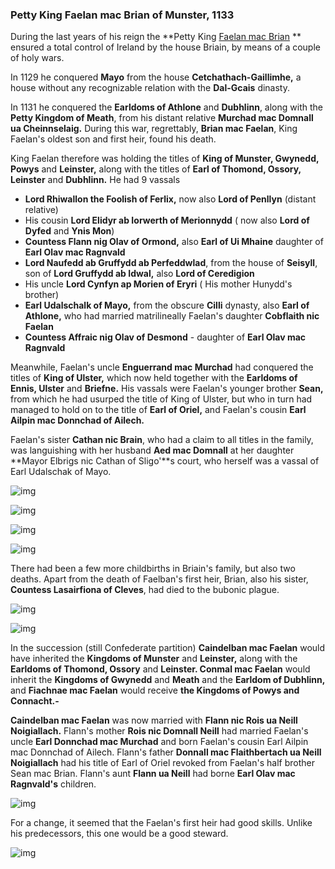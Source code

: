 ### Petty King Faelan mac Brian of Munster, 1133

During the last years of his reign the **Petty King [Faelan mac Brian](../p/faelan_mac_brian_1084.md) ** ensured a total control of Ireland by the house Briain, by means of a couple of holy wars. 

In 1129 he conquered **Mayo** from the house **Cetchathach-Gaillimhe,** a house without any recognizable relation with the **Dal-Gcais** dinasty.

In 1131 he conquered the **Earldoms of Athlone** and **Dubhlinn**, along with the **Petty Kingdom of Meath**, from his distant relative **Murchad mac Domnall ua Cheinnselaig.** During this war, regrettably, **Brian mac Faelan**, King Faelan's oldest son and first heir, found his death. 

King Faelan therefore was holding the titles of **King of Munster, Gwynedd, Powys** and **Leinster,** along with the titles of **Earl of Thomond, Ossory, Leinster** and **Dubhlinn.** He had 9 vassals

- **Lord Rhiwallon the Foolish of Ferlix,** now also **Lord of Penllyn** (distant relative)
- His cousin **Lord Elidyr ab Iorwerth of Merionnydd** ( now also **Lord of Dyfed** and **Ynis Mon**)
- **Countess Flann nig Olav of Ormond,** also **Earl of Ui Mhaine** daughter of **Earl Olav mac Ragnvald**
- **Lord Naufedd ab Gruffydd ab Perfeddwlad**, from the house of **Seisyll**, son of **Lord Gruffydd ab Idwal,** also **Lord of Ceredigion**
- His uncle **Lord Cynfyn ap Morien of Eryri** ( His mother Hunydd's brother) 
- **Earl Udalschalk of Mayo,** from the obscure **Cilli** dynasty, also **Earl of Athlone,** who had married matrilineally Faelan's daughter **Cobflaith nic Faelan**
- **Countess Affraic nig Olav of Desmond** - daughter of **Earl Olav mac Ragnvald**

Meanwhile, Faelan's uncle **Enguerrand mac Murchad** had conquered the titles of **King of Ulster,** which now held together with the **Earldoms of Ennis, Ulster** and **Briefne.** His vassals were Faelan's younger brother **Sean,** from which he had usurped the title of King of Ulster, but who in turn had managed to hold on to the title of **Earl of Oriel,** and Faelan's cousin **Earl Ailpin mac Donnchad of Ailech.**

Faelan's sister **Cathan nic Brain**, who had a claim to all titles in the family, was languishing with her husband **Aed mac Domnall** at her daughter **Mayor Elbrigs nic Cathan of Sligo'**s court, who herself was a vassal of Earl Udalschak of Mayo.

![img](06-King_Faelan-1133/map1.jpg)

![img](06-King_Faelan-1133/map2.jpg)

![img](06-King_Faelan-1133/din3.jpg)

![img](06-King_Faelan-1133/din4.jpg)

There had been a few more childbirths in Briain's family, but also two deaths. Apart from the death of Faelban's first heir, Brian, also his sister, **Countess Lasairfiona of Cleves**, had died to the bubonic plague.

![img](06-King_Faelan-1133/din1.jpg)

![img](06-King_Faelan-1133/din2.jpg)

In the succession (still Confederate partition) **Caindelban mac Faelan** would have inherited the **Kingdoms of Munster** and **Leinster,** along with the **Earldoms of Thomond, Ossory** and **Leinster. Conmal mac Faelan** would inherit the **Kingdoms of Gwynedd** and **Meath** and the **Earldom of Dubhlinn,** and **Fiachnae mac Faelan** would receive **the Kingdoms of Powys and Connacht.-**

**Caindelban mac Faelan** was now married with **Flann nic Rois ua Neill Noigiallach.** Flann's mother **Rois nic Domnall Neill** had married Faelan's uncle **Earl Donnchad mac Murchad** and born Faelan's cousin Earl Ailpin mac Donnchad of Ailech. Flann's father **Donnall mac Flaithbertach ua Neill Noigiallach** had his title of Earl of Oriel revoked from Faelan's half brother Sean mac Brian. Flann's aunt **Flann ua Neill** had borne **Earl Olav mac Ragnvald's** children.

![img](06-King_Faelan-1133/din6.jpg)

For a change, it seemed that the Faelan's first heir had good skills. Unlike his predecessors, this one would be a good steward.

![img](06-King_Faelan-1133/heirs.jpg)